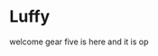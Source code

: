 # Luffy
welcome
gear five is here and it is op 
 
 
 
  
    
              
           
                   
                          
              
                  
        
   
 
